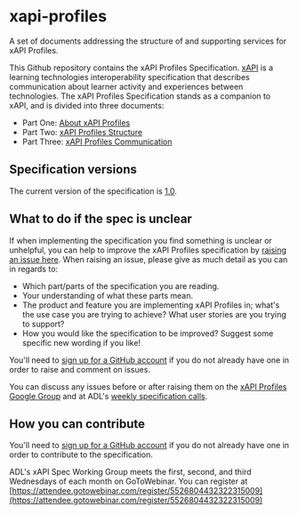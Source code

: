 # xapi-profiles
A set of documents addressing the structure of and supporting services for xAPI Profiles.

This Github repository contains the xAPI Profiles Specification. [xAPI](https://github.com/adlnet/xAPI-Spec) is a learning
technologies interoperability specification that describes communication
about learner activity and experiences between technologies. The xAPI Profiles Specification stands as a 
companion to xAPI, and is divided into three documents:

* Part One: [About xAPI Profiles](./xapi-profiles-about.md)
* Part Two: [xAPI Profiles Structure](./xapi-profiles-structure.md)
* Part Three: [xAPI Profiles Communication](./xapi-profiles-communication.md)

## Specification versions

The current version of the specification is
[1.0](https://github.com/DataInteroperability/xapi-profiles). 

## What to do if the spec is unclear

If when implementing the specification you find something is unclear or
unhelpful, you can help to improve the xAPI Profiles specification by
[raising an issue here](https://github.com/DataInteroperability/xapi-profiles/issues). When
raising an issue, please give as much detail as you can in regards to:

* Which part/parts of the specification you are reading.
* Your understanding of what these parts mean.
* The product and feature you are implementing xAPI Profiles in; what's the use case you
  are trying to achieve? What user stories are you trying to support?
* How you would like the specification to be improved? Suggest some specific new
  wording if you like!

You'll need to [sign up for a GitHub account](https://github.com/signup/free) if
you do not already have one in order to raise and comment on issues.

You can discuss any issues before or after raising them on the
[xAPI Profiles Google Group](https://groups.google.com/a/adlnet.gov/forum/#!forum/xapi-spec)
and at ADL's
[weekly specification calls](https://attendee.gotowebinar.com/register/5526804432322315009).

## How you can contribute

You'll need to [sign up for a GitHub account](https://github.com/signup/free) if
you do not already have one in order to contribute to the specification.

ADL's xAPI Spec Working Group meets
the first, second, and third Wednesdays of each month on GoToWebinar. You can register at [https://attendee.gotowebinar.com/register/5526804432322315009](https://attendee.gotowebinar.com/register/5526804432322315009)
